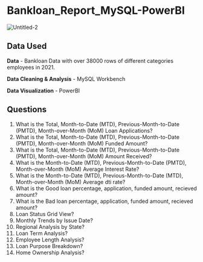 # Bankloan_Report_MySQL-PowerBI
![Untitled-2](https://github.com/Tuhin-150/Bankloan_Report_MySQL-PowerBI/assets/161159207/a205c1ed-c9fb-4ab8-9343-fafa228c8c98)

## Data Used

**Data** - Bankloan Data with over 38000 rows of different categories employees in 2021.

**Data Cleaning & Analysis** - MySQL Workbench

**Data Visualization** - PowerBI

## Questions

1. What is the Total, Month-to-Date (MTD), Previous-Month-to-Date (PMTD), Month-over-Month (MoM) Loan Applications?
2. What is the Total, Month-to-Date (MTD), Previous-Month-to-Date (PMTD), Month-over-Month (MoM) Funded Amount?
3. What is the Total, Month-to-Date (MTD), Previous-Month-to-Date (PMTD), Month-over-Month (MoM) Amount Received?
4. What is the Month-to-Date (MTD), Previous-Month-to-Date (PMTD), Month-over-Month (MoM) Average Interest Rate?
5. What is the Month-to-Date (MTD), Previous-Month-to-Date (MTD), Month-over-Month (MoM) Average dti rate?
6. What is the Good loan percentage, application, funded amount, recieved amount?
7. What is the Bad loan percentage, application, funded amount, recieved amount?
8. Loan Status Grid View?
9. Monthly Trends by Issue Date?
10. Regional Analysis by State?
11. Loan Term Analysis?
12. Employee Length Analysis?
13. Loan Purpose Breakdown?
14. Home Ownership Analysis?

    
